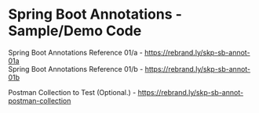 # Spring Boot Annotations - Sample/Demo Code

Spring Boot Annotations Reference 01/a - https://rebrand.ly/skp-sb-annot-01a <br/> 
Spring Boot Annotations Reference 01/b - https://rebrand.ly/skp-sb-annot-01b <br/>

Postman Collection to Test (Optional.) - https://rebrand.ly/skp-sb-annot-postman-collection
